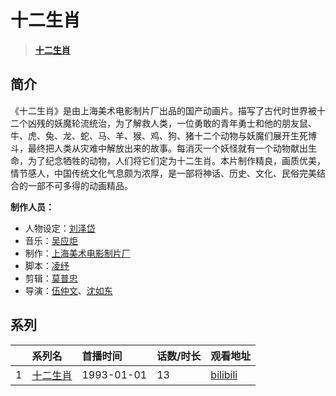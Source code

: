 # 十二生肖


> <u>**[十二生肖](https://bgm.tv/subject/12943)**</u>

## 简介

《十二生肖》是由上海美术电影制片厂出品的国产动画片。描写了古代时世界被十二个凶残的妖魔轮流统治，为了解救人类，一位勇敢的青年勇士和他的朋友鼠、牛、虎、兔、龙、蛇、马、羊、猴、鸡、狗、猪十二个动物与妖魔们展开生死博斗，最终把人类从灾难中解放出来的故事。每消灭一个妖怪就有一个动物献出生命，为了纪念牺牲的动物，人们将它们定为十二生肖。本片制作精良，画质优美，情节感人，中国传统文化气息颇为浓厚，是一部将神话、历史、文化、民俗完美结合的一部不可多得的动画精品。

**制作人员：**
- 人物设定：[刘泽岱](https://bgm.tv/person/22296)
- 音乐：[吴应炬](https://bgm.tv/person/22165)
- 制作：[上海美术电影制片厂](https://bgm.tv/person/7499)
- 脚本：[凌纾](https://bgm.tv/person/22269)
- 剪辑：[莫普忠](https://bgm.tv/person/40592)
- 导演：[伍仲文](https://bgm.tv/person/65042)、[沈如东](https://bgm.tv/person/65044)



## 系列

|     |   系列名   |   首播时间  | 话数/时长  | 观看地址 |
|:---  |:------    |:----      |:---       |:---  |
| 1 |[十二生肖](https://bgm.tv/subject/12943)| 1993-01-01 | 13 | [bilibili](https://www.bilibili.com/video/BV1SB4y1L7d8)  |



